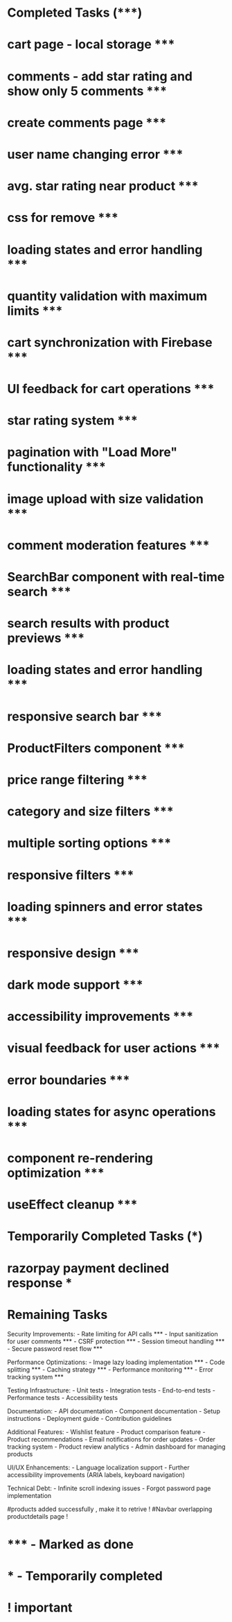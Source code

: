 # Completed Tasks (***)

# cart page - local storage ***
# comments - add star rating and show only 5 comments ***
# create comments page ***
# user name changing error ***
# avg. star rating near product ***
# css for remove ***
# loading states and error handling ***
# quantity validation with maximum limits ***
# cart synchronization with Firebase ***
# UI feedback for cart operations ***
# star rating system ***
# pagination with "Load More" functionality ***
# image upload with size validation ***
# comment moderation features ***
# SearchBar component with real-time search ***
# search results with product previews ***
# loading states and error handling ***
# responsive search bar ***
# ProductFilters component ***
# price range filtering ***
# category and size filters ***
# multiple sorting options ***
# responsive filters ***
# loading spinners and error states ***
# responsive design ***
# dark mode support ***
# accessibility improvements ***
# visual feedback for user actions ***
# error boundaries ***
# loading states for async operations ***
# component re-rendering optimization ***
# useEffect cleanup ***

# Temporarily Completed Tasks (*)
# razorpay payment declined response *

# Remaining Tasks

Security Improvements:
    - Rate limiting for API calls ***
    - Input sanitization for user comments ***
    - CSRF protection ***
    - Session timeout handling ***
    - Secure password reset flow ***

Performance Optimizations:
    - Image lazy loading implementation ***
    - Code splitting ***
    - Caching strategy ***
    - Performance monitoring ***
    - Error tracking system ***

Testing Infrastructure:
    - Unit tests 
    - Integration tests
    - End-to-end tests
    - Performance tests
    - Accessibility tests

Documentation:
    - API documentation
    - Component documentation
    - Setup instructions
    - Deployment guide
    - Contribution guidelines

Additional Features:
    - Wishlist feature
    - Product comparison feature
    - Product recommendations
    - Email notifications for order updates
    - Order tracking system
    - Product review analytics
    - Admin dashboard for managing products

UI/UX Enhancements:
    - Language localization support
    - Further accessibility improvements (ARIA labels, keyboard navigation)

Technical Debt:
    - Infinite scroll indexing issues
    - Forgot password page implementation

#products added successfully , make it to retrive   !
#Navbar overlapping productdetails page !

# *** - Marked as done
# * - Temporarily completed
# ! important